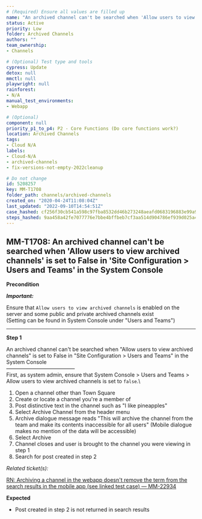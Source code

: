 ```yaml
---
# (Required) Ensure all values are filled up
name: "An archived channel can't be searched when 'Allow users to view archived channels' is set to False in 'Site Configuration > Users and Teams' in the System Console"
status: Active
priority: Low
folder: Archived Channels
authors: ""
team_ownership: 
- Channels

# (Optional) Test type and tools
cypress: Update
detox: null
mmctl: null
playwright: null
rainforest: 
- N/A
manual_test_environments: 
- Webapp

# (Optional)
component: null
priority_p1_to_p4: P2 - Core Functions (Do core functions work?)
location: Archived Channels
tags: 
- Cloud N/A
labels: 
- Cloud-N/A
- archived-channels
- fix-versions-not-empty-2022cleanup

# Do not change
id: 5208257
key: MM-T1708
folder_path: channels/archived-channels
created_on: "2020-04-24T11:08:04Z"
last_updated: "2022-09-10T14:54:51Z"
case_hashed: cf256f30cb541a598c97fba8532dd46b273248aeafd0683196883e99a9d231deef3508ab70be95b9f8cd8a8c8a72b28f
steps_hashed: 9aa458a42fe7077776e7bbe4bffbeb7cf3aa514d904786ef939d025a41e0bc1ec89b546234d4e7012ba75f0458410f89
---
```


## MM-T1708: An archived channel can't be searched when 'Allow users to view archived channels' is set to False in 'Site Configuration > Users and Teams' in the System Console

**Precondition**

_**Important:**_

Ensure that `Allow users to view archived channels` is enabled on the server and some public and private archived channels exist\
(Setting can be found in System Console under "Users and Teams")

---

**Step 1**

An archived channel can't be searched when "Allow users to view archived channels" is set to False in "Site Configuration > Users and Teams" in the System Console\
––––––––––––––––––––––––––\
First, as system admin, ensure that System Console > Users and Teams > Allow users to view archived channels is set to `false`.\\

1. Open a channel other than Town Square
2. Create or locate a channel you're a member of
3. Post distinctive text in the channel such as "I like pineapples"
4. Select Archive Channel from the header menu
5. Archive dialogue message reads "This will archive the channel from the team and make its contents inaccessible for all users" (Mobile dialogue makes no mention of the data will be accessible)
6. Select Archive
7. Channel closes and user is brought to the channel you were viewing in step 1
8. Search for post created in step 2

_Related ticket(s):_

[RN: Archiving a channel in the webapp doesn't remove the term from the search results in the mobile app (see linked test case) — MM-22934](https://mattermost.atlassian.net/browse/MM-22934)

**Expected**

- Post created in step 2 is not returned in search results
